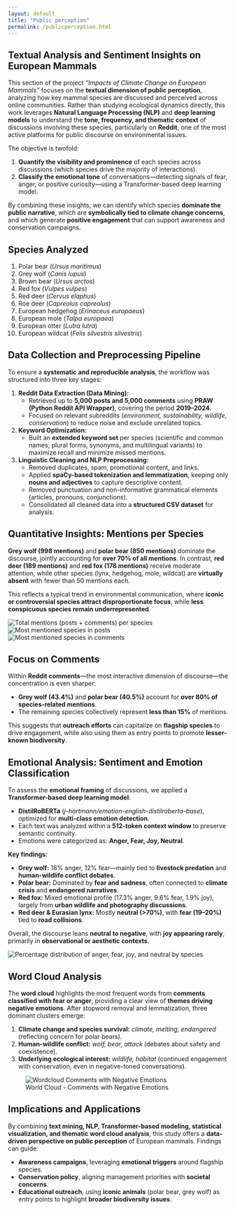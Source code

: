 ```yaml
---
layout: default
title: "Public perception"
permalink: /publicperception.html
---
```


<section>
  <h1>Textual Analysis and Sentiment Insights on European Mammals</h1>

  <p>This section of the project <em>“Impacts of Climate Change on European Mammals”</em> focuses on the <strong>textual dimension of public perception</strong>, analyzing how key mammal species are discussed and perceived across online communities. Rather than studying ecological dynamics directly, this work leverages <strong>Natural Language Processing (NLP)</strong> and <strong>deep learning models</strong> to understand the <strong>tone, frequency, and thematic context</strong> of discussions involving these species, particularly on <strong>Reddit</strong>, one of the most active platforms for public discourse on environmental issues.</p>

  <p>The objective is twofold:</p>
  <ol>
    <li><strong>Quantify the visibility and prominence</strong> of each species across discussions (which species drive the majority of interactions).</li>
    <li><strong>Classify the emotional tone</strong> of conversations—detecting signals of fear, anger, or positive curiosity—using a Transformer-based deep learning model.</li>
  </ol>

  <p>By combining these insights, we can identify which species <strong>dominate the public narrative</strong>, which are <strong>symbolically tied to climate change concerns</strong>, and which generate <strong>positive engagement</strong> that can support awareness and conservation campaigns.</p>

  <h2>Species Analyzed</h2>
  <ol>
    <li>Polar bear (<em>Ursus maritimus</em>)</li>
    <li>Grey wolf (<em>Canis lupus</em>)</li>
    <li>Brown bear (<em>Ursus arctos</em>)</li>
    <li>Red fox (<em>Vulpes vulpes</em>)</li>
    <li>Red deer (<em>Cervus elaphus</em>)</li>
    <li>Roe deer (<em>Capreolus capreolus</em>)</li>
    <li>European hedgehog (<em>Erinaceus europaeus</em>)</li>
    <li>European mole (<em>Talpa europaea</em>)</li>
    <li>European otter (<em>Lutra lutra</em>)</li>
    <li>European wildcat (<em>Felis silvestris silvestris</em>)</li>
  </ol>

  <h2>Data Collection and Preprocessing Pipeline</h2>
  <p>To ensure a <strong>systematic and reproducible analysis</strong>, the workflow was structured into three key stages:</p>
  <ol>
    <li><strong>Reddit Data Extraction (Data Mining):</strong>
      <ul>
        <li>Retrieved up to <strong>5,000 posts and 5,000 comments</strong> using <strong>PRAW (Python Reddit API Wrapper)</strong>, covering the period <strong>2019–2024</strong>.</li>
        <li>Focused on relevant subreddits (<em>environment, sustainability, wildlife, conservation</em>) to reduce noise and exclude unrelated topics.</li>
      </ul>
    </li>
    <li><strong>Keyword Optimization:</strong>
      <ul>
        <li>Built an <strong>extended keyword set</strong> per species (scientific and common names, plural forms, synonyms, and multilingual variants) to maximize recall and minimize missed mentions.</li>
      </ul>
    </li>
    <li><strong>Linguistic Cleaning and NLP Preprocessing:</strong>
      <ul>
        <li>Removed duplicates, spam, promotional content, and links.</li>
        <li>Applied <strong>spaCy-based tokenization and lemmatization</strong>, keeping only <strong>nouns and adjectives</strong> to capture descriptive content.</li>
        <li>Removed punctuation and non-informative grammatical elements (articles, pronouns, conjunctions).</li>
        <li>Consolidated all cleaned data into a <strong>structured CSV dataset</strong> for analysis.</li>
      </ul>
    </li>
  </ol>

  <h2>Quantitative Insights: Mentions per Species</h2>
  <p><strong>Grey wolf (998 mentions)</strong> and <strong>polar bear (850 mentions)</strong> dominate the discourse, jointly accounting for <strong>over 70% of all mentions</strong>. In contrast, <strong>red deer (189 mentions)</strong> and <strong>red fox (178 mentions)</strong> receive moderate attention, while other species (lynx, hedgehog, mole, wildcat) are <strong>virtually absent</strong> with fewer than 50 mentions each.</p>
  <p>This reflects a typical trend in environmental communication, where <strong>iconic or controversial species attract disproportionate focus</strong>, while <strong>less conspicuous species remain underrepresented</strong>.</p>

   <img src="{{site.baseurl}}/assets/images/grafico_1.png" alt="Total mentions (posts + comments) per species">
  


   <img src="{{site.baseurl}}/assets/images/grafico_2.png" alt="Most mentioned species in posts">   
       
  
  <img src="{{site.baseurl}}/assets/images/grafico_3.png" alt="Most mentioned species in comments">
  

  <h2>Focus on Comments</h2>
  <p>Within <strong>Reddit comments</strong>—the most interactive dimension of discourse—the concentration is even sharper:</p>
  <ul>
    <li><strong>Grey wolf (43.4%)</strong> and <strong>polar bear (40.5%)</strong> account for <strong>over 80% of species-related mentions</strong>.</li>
    <li>The remaining species collectively represent <strong>less than 15%</strong> of mentions.</li>
  </ul>
  <p>This suggests that <strong>outreach efforts</strong> can capitalize on <strong>flagship species</strong> to drive engagement, while also using them as entry points to promote <strong>lesser-known biodiversity</strong>.</p>

  <h2>Emotional Analysis: Sentiment and Emotion Classification</h2>
  <p>To assess the <strong>emotional framing</strong> of discussions, we applied a <strong>Transformer-based deep learning model</strong>:</p>
  <ul>
    <li><strong>DistilRoBERTa</strong> (<em>j-hartmann/emotion-english-distilroberta-base</em>), optimized for <strong>multi-class emotion detection</strong>.</li>
    <li>Each text was analyzed within a <strong>512-token context window</strong> to preserve semantic continuity.</li>
    <li>Emotions were categorized as: <strong>Anger, Fear, Joy, Neutral</strong>.</li>
  </ul>
  <p><strong>Key findings:</strong></p>
  <ul>
    <li><strong>Grey wolf:</strong> 18% anger, 12% fear—mainly tied to <strong>livestock predation</strong> and <strong>human-wildlife conflict debates</strong>.</li>
    <li><strong>Polar bear:</strong> Dominated by <strong>fear and sadness</strong>, often connected to <strong>climate crisis</strong> and <strong>endangered narratives</strong>.</li>
    <li><strong>Red fox:</strong> Mixed emotional profile (17.3% anger, 9.6% fear, 1.9% joy), largely from <strong>urban wildlife and photography discussions</strong>.</li>
    <li><strong>Red deer & Eurasian lynx:</strong> Mostly <strong>neutral (>70%)</strong>, with <strong>fear (19–20%)</strong> tied to <strong>road collisions</strong>.</li>
  </ul>
  <p>Overall, the discourse leans <strong>neutral to negative</strong>, with <strong>joy appearing rarely</strong>, primarily in <strong>observational or aesthetic contexts</strong>.</p>

  <img src="{{site.baseurl}}/assets/images/Emotions.png" alt="Percentage distribution of anger, fear, joy, and neutral by species">  
  

  <h2>Word Cloud Analysis</h2>
  <p>The <strong>word cloud</strong> highlights the most frequent words from <strong>comments classified with fear or anger</strong>, providing a clear view of <strong>themes driving negative emotions</strong>. After stopword removal and lemmatization, three dominant clusters emerge:</p>
  <ol>
    <li><strong>Climate change and species survival:</strong> <em>climate, melting, endangered</em> (reflecting concern for polar bears).</li>
    <li><strong>Human-wildlife conflict:</strong> <em>wolf, bear, attack</em> (debates about safety and coexistence).</li>
    <li><strong>Underlying ecological interest:</strong> <em>wildlife, habitat</em> (continued engagement with conservation, even in negative-toned conversations).</li>
  </ol>

<figure>
  <img src="{{site.baseurl}}/assets/images/wordcloud_1.svg" alt="Wordcloud Comments with Negative Emotions">
    <figcaption>World Cloud - Comments with Negative Emotions </figcaption>
</figure>
  <h2>Implications and Applications</h2>
  <p>By combining <strong>text mining, NLP, Transformer-based modeling, statistical visualization, and thematic word cloud analysis</strong>, this study offers a <strong>data-driven perspective on public perception</strong> of European mammals. Findings can guide:</p>
  <ul>
    <li><strong>Awareness campaigns</strong>, leveraging <strong>emotional triggers</strong> around flagship species.</li>
    <li><strong>Conservation policy</strong>, aligning management priorities with <strong>societal concerns</strong>.</li>
    <li><strong>Educational outreach</strong>, using <strong>iconic animals</strong> (polar bear, grey wolf) as entry points to highlight <strong>broader biodiversity issues</strong>.</li>
  </ul>
</section>
